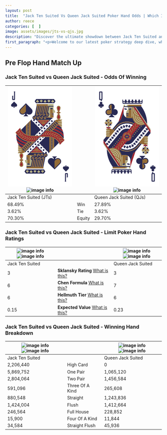 ```yaml
---
layout: post
title:  "Jack Ten Suited Vs Queen Jack Suited Poker Hand Odds | Which Is The Better Hand In Poker? A Complete Guide"
author: reece
categories: [  ]
image: assets/images/jts-vs-qjs.jpg
description: "Discover the ultimate showdown between Jack Ten Suited and Queen Jack Suited in poker! Uncover the odds, strategies, and scenarios where one hand triumphs over the other. Get ready to up your poker game with this thrilling analysis."
first_paragraph: "<p>Welcome to our latest poker strategy deep dive, where we're pitting two distinct hands against each other in a high-stakes showdown: Jack Ten Suited vs Queen Jack Suited.</p><p>In the dynamic world of poker, every decision counts, and knowing which hand holds the upper hand is key to your success at the table.</p><p>In this article, we'll dissect these two hands, explore the scenarios where one dominates the other, and equip you with the knowledge to make strategic choices that can tip the odds in your favor.</p><p>Get ready to unravel the intriguing dynamics of these poker hands and elevate your game to new heights.</p>"
---
```




[comment]: # (sp0)

## Pre Flop Hand Match Up

<div class="table hand-ratings" markdown="1"> 



### Jack Ten Suited vs Queen Jack Suited - Odds Of Winning


    
| ![image info](assets/images/hand1/j.png) ![image info](assets/images/hand1/ts.png) |  | ![image info](assets/images/hand2/q.png) ![image info](assets/images/hand2/js.png) |
| -------- | -------- | -------- |
| Jack Ten Suited (JTs) |  | Queen Jack Suited (QJs) |
| 68.49% | Win | 27.89% |
| 3.62% | Tie | 3.62% |
| 70.30% | Equity | 29.70% |




[comment]: # (sp1)



### Jack Ten Suited vs Queen Jack Suited - Limit Poker Hand Ratings


    
| ![image info](https://www.riverpairs.com/assets/images/hand1/j.png) ![image info](https://www.riverpairs.com/assets/images/hand1/ts.png) |  | ![image info](https://www.riverpairs.com/assets/images/hand2/q.png) ![image info](https://www.riverpairs.com/assets/images/hand2/js.png) |
| -------- | -------- | -------- |
| Jack Ten Suited |  | Queen Jack Suited |
| 3 | **Sklansky Rating** [What is this?](/sklansky-rating-explained) | 3 |
| 6 | **Chen Formula** [What is this?](/chen-formula-explained) | 7 |
| 6 | **Hellmuth Tier** [What is this?](/Hellmuth-tier-explained) | 6 |
| 0.15 | **Expected Value** [What is this?](/expected-value-explained) | 0.23 |




[comment]: # (sp2)



### Jack Ten Suited vs Queen Jack Suited - Winning Hand Breakdown


    
| ![image info](https://www.riverpairs.com/assets/images/hand1/j.png) ![image info](https://www.riverpairs.com/assets/images/hand1/ts.png) |  | ![image info](https://www.riverpairs.com/assets/images/hand2/q.png) ![image info](https://www.riverpairs.com/assets/images/hand2/js.png) |
| -------- | -------- | -------- |
| Jack Ten Suited |  | Queen Jack Suited |
| 2,206,440 | High Card | 0 |
| 5,869,752 | One Pair | 1,065,120 |
| 2,804,064 | Two Pair | 1,456,584 |
| 591,096 | Three Of A Kind | 265,608 |
| 880,548 | Straight | 1,243,836 |
| 1,424,004 | Flush | 1,412,664 |
| 246,564 | Full House | 228,852 |
| 15,900 | Four Of A Kind | 11,844 |
| 34,584 | Straight Flush | 45,936 |




[comment]: # (sp3)



</div>

[comment]: # (sp4)



[comment]: # (sp5)

